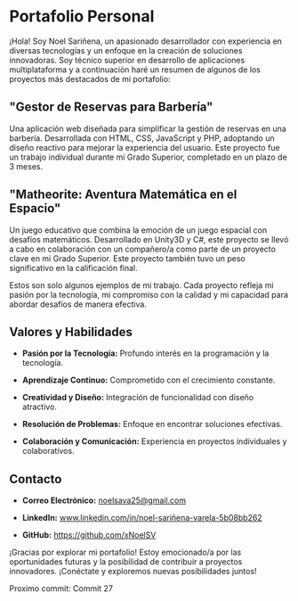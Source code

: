 # Portafolio Personal

¡Hola! Soy Noel Sariñena, un apasionado desarrollador con experiencia en diversas tecnologías y un enfoque en la creación de soluciones innovadoras. Soy técnico superior en desarrollo de aplicaciones multiplataforma y a continuación haré un resumen de algunos de los proyectos más destacados de mi portafolio:

## "Gestor de Reservas para Barbería"

Una aplicación web diseñada para simplificar la gestión de reservas en una barbería. Desarrollada con HTML, CSS, JavaScript y PHP, adoptando un diseño reactivo para mejorar la experiencia del usuario. Este proyecto fue un trabajo individual durante mi Grado Superior, completado en un plazo de 3 meses.

## "Matheorite: Aventura Matemática en el Espacio"

Un juego educativo que combina la emoción de un juego espacial con desafíos matemáticos. Desarrollado en Unity3D y C#, este proyecto se llevó a cabo en colaboración con un compañero/a como parte de un proyecto clave en mi Grado Superior. Este proyecto también tuvo un peso significativo en la calificación final.

Estos son solo algunos ejemplos de mi trabajo. Cada proyecto refleja mi pasión por la tecnología, mi compromiso con la calidad y mi capacidad para abordar desafíos de manera efectiva.

## Valores y Habilidades

- **Pasión por la Tecnología:** Profundo interés en la programación y la tecnología.
  
- **Aprendizaje Continuo:** Comprometido con el crecimiento constante.

- **Creatividad y Diseño:** Integración de funcionalidad con diseño atractivo.

- **Resolución de Problemas:** Enfoque en encontrar soluciones efectivas.

- **Colaboración y Comunicación:** Experiencia en proyectos individuales y colaborativos.

## Contacto

- **Correo Electrónico:** noelsava25@gmail.com
  
- **LinkedIn:** www.linkedin.com/in/noel-sariñena-varela-5b08bb262
  
- **GitHub:** https://github.com/xNoelSV

¡Gracias por explorar mi portafolio! Estoy emocionado/a por las oportunidades futuras y la posibilidad de contribuir a proyectos innovadores. ¡Conéctate y exploremos nuevas posibilidades juntos!

Proximo commit: Commit 27